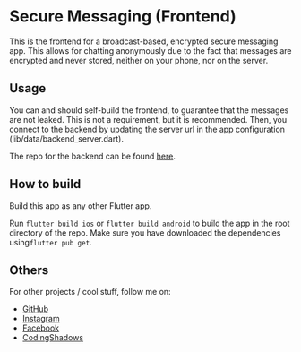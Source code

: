 # Secure Messaging (Frontend)

This is the frontend for a broadcast-based, encrypted secure messaging app. This allows for chatting anonymously due to the fact that messages are encrypted and never stored, neither on your phone, nor on the server.

## Usage

You can and should self-build the frontend, to guarantee that the messages are not leaked. This is not a requirement, but it is recommended. Then, you connect to the backend by updating the server url in the app configuration (lib/data/backend_server.dart).

The repo for the backend can be found [here](https://github.com/rusudinu/secure-messaging-backend).

## How to build

Build this app as any other Flutter app.

Run `flutter build ios` or `flutter build android` to build the app in the root directory of the repo. Make sure you have downloaded the dependencies using`flutter pub get`.

## Others

For other projects / cool stuff, follow me on:

- [GitHub](https://github.com/rusudinu)
- [Instagram](https://www.instagram.com/dinuustefan/)
- [Facebook](https://www.facebook.com/rusudinustefan/)
- [CodingShadows](https://www.codingshadows.com)

